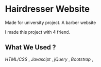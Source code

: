 # Hairdresser Website
Made for university project. A barber website

I made this project with 4 friend.

## What We Used ? ##

*HTML/CSS* ,
*Javascipt* ,
*jQuery* ,
*Bootstrap* ,
